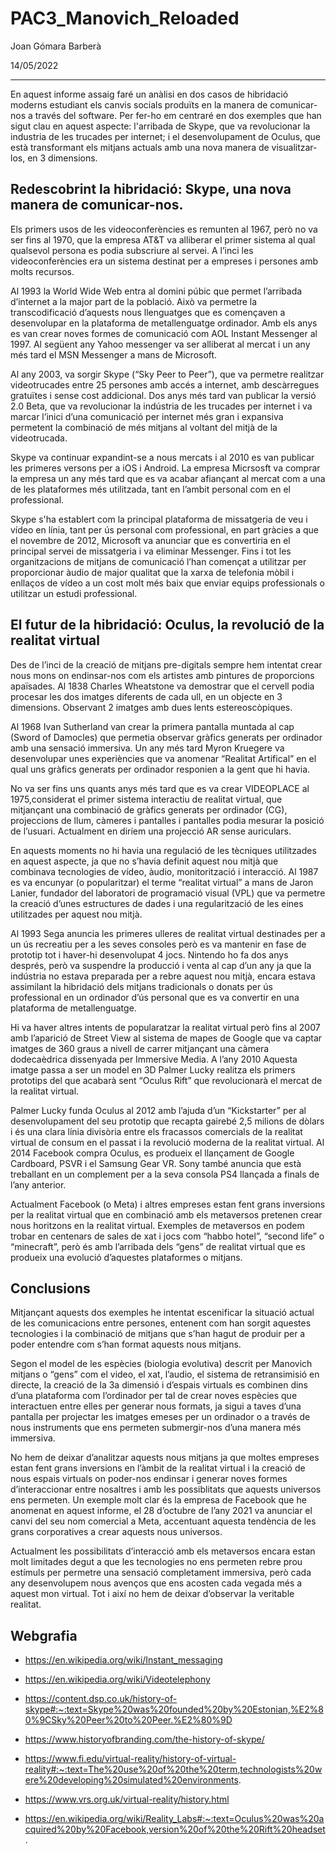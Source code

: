 # PAC3_Manovich_Reloaded

Joan Gómara Barberà

14/05/2022

---

<!---
>quote
>
>*autor*
[Duck Duck Go](https://duckduckgo.com "The best search engine for privacy")
<https://www.markdownguide.org>
[![An old rock in the desert](/assets/images/shiprock.jpg "Shiprock, New Mexico by Beau Rogers")](https://www.flickr.com/photos/beaurogers/31833779864/in/photolist-Qv3rFw)
-->


En aquest informe assaig faré un anàlisi en dos casos de hibridació moderns estudiant els canvis socials produïts en la manera de comunicar-nos a través del software. Per fer-ho em centraré en dos exemples que han sigut clau en aquest aspecte: l'arribada de Skype, que va revolucionar la industria de les trucades per internet; i el desenvolupament de Oculus, que està transformant els mitjans actuals amb una nova manera de visualitzar-los, en 3 dimensions.


## Redescobrint la hibridació: Skype, una nova manera de comunicar-nos.

Els primers usos de les videoconferències es remunten al 1967, però no va ser fins al 1970, que la empresa AT&T va alliberar el primer sistema al qual qualsevol persona es podia subscriure al servei. A l’inci les videoconferències era un sistema destinat per a empreses i persones amb molts recursos.

Al 1993 la World Wide Web entra al domini púbic que permet l’arribada d’internet a la major part de la població. Això va permetre la transcodificació d’aquests nous llenguatges que es començaven a desenvolupar en la plataforma de metallenguatge ordinador. Amb els anys es van crear noves formes de comunicació com AOL Instant Messenger al 1997. Al següent any Yahoo messenger va ser alliberat al mercat i un any més tard el MSN Messenger a mans de Microsoft.

Al any 2003, va sorgir Skype (“Sky Peer to Peer”), que va permetre realitzar videotrucades entre 25 persones amb accés a internet, amb descàrregues gratuïtes i sense cost addicional. Dos anys més tard van publicar la versió 2.0 Beta, que va revolucionar la indústria de les trucades per internet i va marcar l’inici d’una comunicació per internet més gran i expansiva permetent la combinació de més mitjans al voltant del mitjà de la videotrucada. 

Skype va continuar expandint-se a nous mercats i al 2010 es van publicar les primeres versons per a iOS i Android. La empresa Micrsosft va comprar la empresa un any més tard que es va acabar afiançant al mercat com a una de les plataformes més utilitzada, tant en l’ambit personal com en el professional.

Skype s'ha establert com la principal plataforma de missatgeria de veu i vídeo en línia, tant per ús personal com professional, en part gràcies a que el novembre de 2012, Microsoft va anunciar que es convertiria en el principal servei de missatgeria i va eliminar Messenger. Fins i tot les organitzacions de mitjans de comunicació l’han començat a utilitzar per proporcionar àudio de major qualitat que la xarxa de telefonia mòbil i enllaços de vídeo a un cost molt més baix que enviar equips professionals o utilitzar un estudi professional.


## El futur de la hibridació: Oculus, la revolució de la realitat virtual

Des de l’inci de la creació de mitjans pre-digitals sempre hem intentat crear nous mons on endinsar-nos com els artistes amb pintures de proporcions apaïsades. Al 1838 Charles Wheatstone va demostrar que el cervell podia procesar les dos imatges diferents de cada ull, en un objecte en 3 dimensions. Observant 2 imatges amb dues lents estereoscòpiques. 

Al 1968 Ivan Sutherland van crear la primera pantalla muntada al cap (Sword of Damocles) que permetia observar gràfics generats per ordinador amb una sensació immersiva. Un any més tard Myron Kruegere va desenvolupar unes experiències que va anomenar “Realitat Artifical” en el qual uns gràfics generats per ordinador responien a la gent que hi havia.

No va ser fins uns quants anys més tard que es va crear VIDEOPLACE al 1975,considerat el primer sistema interactiu de realitat virtual, que mitjançant una combinació de gràfics generats per ordinador (CG), projeccions de llum, càmeres i pantalles i pantalles podia mesurar la posició de l’usuari. Actualment en diríem una projecció AR sense auriculars.

En aquests moments no hi havia una regulació de les tècniques utilitzades en aquest aspecte, ja que no s’havia definit aquest nou mitjà que combinava tecnologies de vídeo, àudio, monitorització i interacció. Al 1987 es va encunyar (o popularitzar) el terme “realitat virtual” a mans de Jaron Lanier, fundador del laboratori de programació visual (VPL) que va permetre la creació d’unes estructures de dades i una regularització de les eines utilitzades per aquest nou mitjà.

Al 1993 Sega anuncia les primeres ulleres de realitat virtual destinades per a un ús recreatiu per a les seves consoles però es va mantenir en fase de prototip tot i haver-hi desenvolupat 4 jocs. Nintendo ho fa dos anys després, però va suspendre la producció i venta al cap d’un any ja que la indústria no estava preparada per a rebre aquest nou mitjà, encara estava assimilant la hibridació dels mitjans tradicionals o donats per ús professional en un ordinador d’ús personal que es va convertir en una plataforma de metallenguatge.

Hi va haver altres intents de popularatzar la realitat virtual però fins al 2007 amb l’aparició de Street View al sistema de mapes de Google que va captar imatges de 360 graus a nivell de carrer mitjançant una càmera dodecaèdrica dissenyada per Immersive Media. A l’any 2010 Aquesta imatge passa a ser un model en 3D Palmer Lucky realitza els primers prototips del que acabarà sent “Oculus Rift” que revolucionarà el mercat de la realitat virtual. 

Palmer Lucky funda Oculus al 2012 amb l’ajuda d’un “Kickstarter” per al desenvolupament del seu prototip que recapta gairebé 2,5 milions de dòlars i és una clara línia divisòria entre els fracassos comercials de la realitat virtual de consum en el passat i la revolució moderna de la realitat virtual.
Al 2014 Facebook compra Oculus, es produeix el llançament de Google Cardboard, PSVR i el Samsung Gear VR. Sony també anuncia que està treballant en un complement per a la seva consola PS4 llançada a finals de l’any anterior.

Actualment Facebook (o Meta) i altres empreses estan fent grans inversions per la realitat virtual que en combinació amb els metaversos pretenen crear nous horitzons en la realitat virtual. Exemples de metaversos en podem trobar en centenars de sales de xat i jocs com “habbo hotel”, “second life” o “minecraft”, però és amb l’arribada dels “gens” de realitat virtual que es produeix una evolució d’aquestes plataformes o mitjans.


## Conclusions

Mitjançant aquests dos exemples he intentat escenificar la situació actual de les comunicacions entre persones, entenent com han sorgit aquestes tecnologies i la combinació de mitjans que s’han hagut de produir per a poder entendre com s’han format aquests nous mitjans.

Segon el model de les espècies (biologia evolutiva) descrit per Manovich mitjans o “gens” com el video, el xat, l’audio, el sistema de retransimisió en directe, la creació de la 3a dimensió i d’espais virtuals es combinen dins d’una plataforma com l’ordinador per tal de crear noves espècies que interactuen entre elles per generar nous formats, ja sigui a taves d’una pantalla per projectar les imatges emeses per un ordinador o a través de nous instruments que ens permeten submergir-nos d’una manera més immersiva.

No hem de deixar d’analitzar aquests nous mitjans ja que moltes empreses estan fent grans inversions en l’àmbit de la realitat virtual i la creació de nous espais virtuals on poder-nos endinsar i generar noves formes d’interaccionar entre nosaltres i amb les possiblitats que aquests universos ens permeten.
Un exemple molt clar és la empresa de Facebook que he anomenat en aquest informe, el 28 d’octubre de l’any 2021 va anunciar el canvi del seu nom comercial a Meta, accentuant aquesta tendència de les grans corporatives a crear aquests nous universos.

Actualment les possibilitats d’interacció amb els metaversos encara estan molt limitades degut a que les tecnologies no ens permeten rebre prou estímuls per permetre una sensació completament immersiva, però cada any desenvolupem nous avenços que ens acosten cada vegada més a aquest mon virtual. Tot i així no hem de deixar d’observar la veritable realitat.


## Webgrafia

- https://en.wikipedia.org/wiki/Instant_messaging

- https://en.wikipedia.org/wiki/Videotelephony

- https://content.dsp.co.uk/history-of-skype#:~:text=Skype%20was%20founded%20by%20Estonian,%E2%80%9CSky%20Peer%20to%20Peer.%E2%80%9D

- https://www.historyofbranding.com/the-history-of-skype/


- https://www.fi.edu/virtual-reality/history-of-virtual-reality#:~:text=The%20use%20of%20the%20term,technologists%20were%20developing%20simulated%20environments.

- https://www.vrs.org.uk/virtual-reality/history.html

- https://en.wikipedia.org/wiki/Reality_Labs#:~:text=Oculus%20was%20acquired%20by%20Facebook,version%20of%20the%20Rift%20headset.


